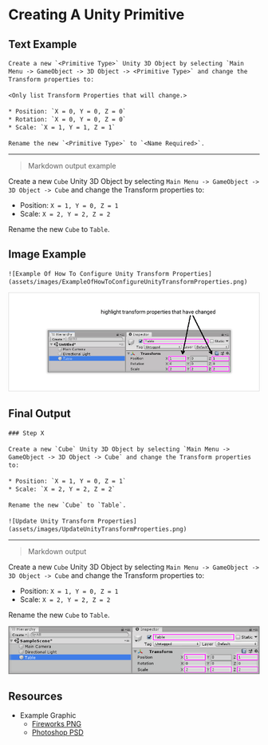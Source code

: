# Creating A Unity Primitive

## Text Example

```
Create a new `<Primitive Type>` Unity 3D Object by selecting `Main Menu -> GameObject -> 3D Object -> <Primitive Type>` and change the Transform properties to:

<Only list Transform Properties that will change.>

* Position: `X = 0, Y = 0, Z = 0`
* Rotation: `X = 0, Y = 0, Z = 0`
* Scale: `X = 1, Y = 1, Z = 1`

Rename the new `<Primitive Type>` to `<Name Required>`.
```

---

> Markdown output example

Create a new `Cube` Unity 3D Object by selecting `Main Menu -> GameObject -> 3D Object -> Cube` and change the Transform properties to:

* Position: `X = 1, Y = 0, Z = 1`
* Scale: `X = 2, Y = 2, Z = 2`

Rename the new `Cube` to `Table`.

## Image Example

```
![Example Of How To Configure Unity Transform Properties](assets/images/ExampleOfHowToConfigureUnityTransformProperties.png)
```

![Example Of How To Configure Unity Transform Properties](assets/images/ExampleOfHowToConfigureUnityTransformProperties.png)

## Final Output

```
### Step X

Create a new `Cube` Unity 3D Object by selecting `Main Menu -> GameObject -> 3D Object -> Cube` and change the Transform properties to:

* Position: `X = 1, Y = 0, Z = 1`
* Scale: `X = 2, Y = 2, Z = 2`

Rename the new `Cube` to `Table`.

![Update Unity Transform Properties](assets/images/UpdateUnityTransformProperties.png)
```

---

> Markdown output

Create a new `Cube` Unity 3D Object by selecting `Main Menu -> GameObject -> 3D Object -> Cube` and change the Transform properties to:

* Position: `X = 1, Y = 0, Z = 1`
* Scale: `X = 2, Y = 2, Z = 2`

Rename the new `Cube` to `Table`.

![Update Unity Transform Properties](assets/images/UpdateUnityTransformProperties.png)

## Resources

* Example Graphic
  * [Fireworks PNG](assets/resource/FireworksPNG.fw.png)
  * [Photoshop PSD](assets/resource/PhotoshopPSD.psd)